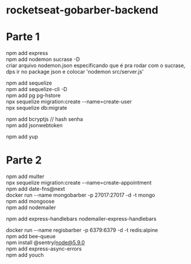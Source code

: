 # rocketseat-gobarber-backend

# Parte 1

npm add express  
npm add nodemon sucrase -D  
  criar arquivo nodemon.json especificando que é pra rodar com o sucrase,  
  dps ir no package json e colocar 'nodemon src/server.js'  

npm add sequelize  
npm add sequelize-cli -D  
npm add pg pg-hstore  
npx sequelize migration:create --name=create-user  
npx sequelize db:migrate  

npm add bcryptjs // hash senha  
npm add jsonwebtoken  

npm add yup  

# Parte 2

npm add multer  
npx sequelize migration:create --name=create-appointment  
npm add date-fns@next  
docker run --name mongobarber -p 27017:27017 -d -t mongo  
npm add mongoose  
npm add nodemailer  

npm add express-handlebars nodemailer-express-handlebars  

docker run --name regisbarber -p 6379:6379 -d -t redis:alpine  
npm add bee-queue  
npm install @sentry/node@5.9.0  
npm add express-async-errors  
npm add youch  